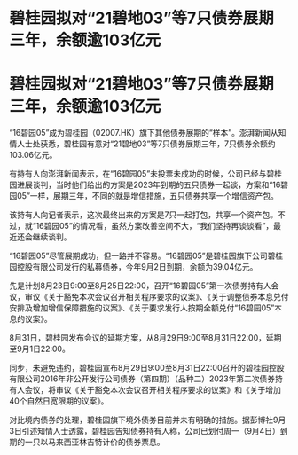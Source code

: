 # 碧桂园拟对“21碧地03”等7只债券展期三年，余额逾103亿元

# 碧桂园拟对“21碧地03”等7只债券展期三年，余额逾103亿元

“16碧园05”成为碧桂园（02007.HK）旗下其他债券展期的“样本”。澎湃新闻从知情人士处获悉，碧桂园有意对“21碧地03”等7只债券展期三年，7只债券余额约103.06亿元。

有持有人向澎湃新闻表示，在“16碧园05”未投票未成功的时候，公司已经与碧桂园进展谈判，当时他们给出的方案是2023年到期的五只债券一起谈，方案和“16碧园05”一样，展期三年，不同的就是增信措施，五只债券共享一个增信资产包。

该持有人向记者表示，这次最终出来的方案是7只一起打包，共享一个资产包。不过，就“16碧园05”的情况看，虽然方案改善空间不大，“我们坚持再谈谈看”，最近还会继续谈判。

“16碧园05”尽管展期成功，但一路并不容易。“16碧园05”是碧桂园旗下公司碧桂园控股有限公司发行的私募债券，今年9月2日到期，余额为39.04亿元。

先是计划8月23日9:00至8月25日22:00，召开“16碧园05”第一次债券持有人会议，审议《关于豁免本次会议召开相关程序要求的议案》、《关于调整债券本息兑付安排及增加增信保障措施的议案》、《关于要求发行人按期全额兑付“16碧园05”本息的议案》。

8月31日，碧桂园发布会议的延期方案，从8月29日9:00至8月31日22:00，延期至9月1日22:00。

同步，未避免违约，碧桂园宣布8月29日9:00至8月31日22:00召开的碧桂园控股有限公司2016年非公开发行公司债券（第四期）（品种二）2023年第二次债券持有人会议，将审议《关于豁免本次会议召开相关程序要求的议案》和《关于增加40个自然日宽限期的议案》。

对比境内债券的处理，碧桂园旗下境外债券目前并未有明确的措施。据彭博社9月3日引述知情人士透露，碧桂园告知债券持有人称，公司已划付周一（9月4日）到期的一只以马来西亚林吉特计价的债券票息。

